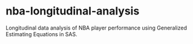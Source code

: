 # nba-longitudinal-analysis
Longitudinal data analysis of NBA player performance using Generalized Estimating Equations in SAS.
